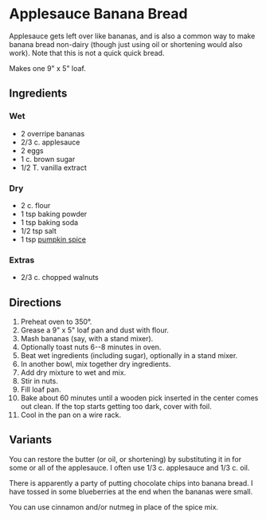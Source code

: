 [KitchenAid]: ../indices/kitchenAid.html

# Applesauce Banana Bread

Applesauce gets left over like bananas, and is also a common way to make banana bread non-dairy (though just using oil or shortening would also work).  Note that this is not a quick quick bread.

Makes one 9" x 5" loaf.

## Ingredients

### Wet

* 2 overripe bananas
* 2/3 c. applesauce
* 2 eggs
* 1 c. brown sugar
* 1/2 T. vanilla extract

### Dry

* 2 c. flour
* 1 tsp baking powder
* 1 tsp baking soda
* 1/2 tsp salt
* 1 tsp [pumpkin spice](../appetizers/pumpkinSpice.md)

### Extras

* 2/3 c. chopped walnuts

## Directions

1. Preheat oven to 350°.
2. Grease a 9" x 5" loaf pan and dust with flour.
3. Mash bananas (say, with a stand mixer).
4. Optionally toast nuts 6--8 minutes in oven.
5. Beat wet ingredients (including sugar), optionally in a stand mixer.
6. In another bowl, mix together dry ingredients.
7. Add dry mixture to wet and mix.
8. Stir in nuts.
9. Fill loaf pan.
10. Bake about 60 minutes until a wooden pick inserted in the center comes out clean.  If the top starts getting too dark, cover with foil.
11. Cool in the pan on a wire rack.

## Variants

You can restore the butter (or oil, or shortening) by substituting it in for some or all of the applesauce.  I often use 1/3 c. applesauce and 1/3 c. oil.

There is apparently a party of putting chocolate chips into banana bread.  I have tossed in some blueberries at the end when the bananas were small.

You can use cinnamon and/or nutmeg in place of the spice mix.
